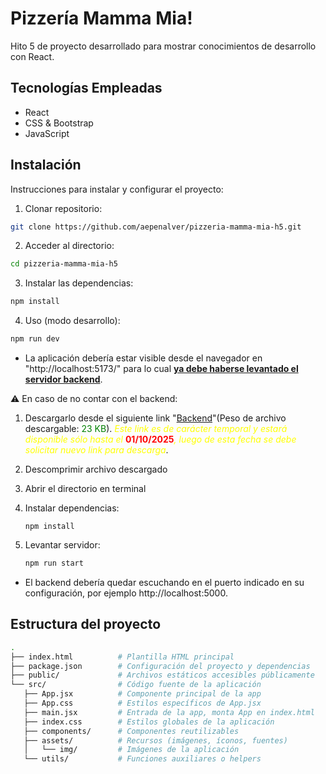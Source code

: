 # Pizzería Mamma Mia!

Hito 5 de proyecto desarrollado para mostrar conocimientos de desarrollo con React.

## Tecnologías Empleadas

- React
- CSS & Bootstrap
- JavaScript

## Instalación

Instrucciones para instalar y configurar el proyecto:

1. Clonar repositorio:

```bash
git clone https://github.com/aepenalver/pizzeria-mamma-mia-h5.git
```

2. Acceder al directorio:

```bash
cd pizzeria-mamma-mia-h5
```

3. Instalar las dependencias:

```bash
npm install
```

4. Uso (modo desarrollo):

```bash
npm run dev
```

- La aplicación debería estar visible desde el navegador en "http://localhost:5173/" para lo cual <u>**ya debe haberse levantado el servidor backend**</u>.

⚠️ En caso de no contar con el backend:

1. Descargarlo desde el siguiente link "[Backend](https://we.tl/t-vU9qqqOnqo)"(Peso de archivo descargable: <span style="color: green">23 KB</span>). <span style="color: yellow">*Este link es de carácter temporal y estará disponible sólo hasta el* <span style="color: red;">**01/10/2025**</span>*, luego de esta fecha se debe solicitar nuevo link para descarga*</span>.
2. Descomprimir archivo descargado
3. Abrir el directorio en terminal
4. Instalar dependencias:
   ```
   npm install
   ```
5. Levantar servidor:

   ```bash
   npm run start
   ```

- El backend debería quedar escuchando en el puerto indicado en su configuración, por ejemplo http://localhost:5000.

## Estructura del proyecto

```bash
.
├── index.html          # Plantilla HTML principal
├── package.json        # Configuración del proyecto y dependencias
├── public/             # Archivos estáticos accesibles públicamente
└── src/                # Código fuente de la aplicación
   ├── App.jsx          # Componente principal de la app
   ├── App.css          # Estilos específicos de App.jsx
   ├── main.jsx         # Entrada de la app, monta App en index.html
   ├── index.css        # Estilos globales de la aplicación
   ├── components/      # Componentes reutilizables
   ├── assets/          # Recursos (imágenes, íconos, fuentes)
   │   └── img/         # Imágenes de la aplicación
   └── utils/           # Funciones auxiliares o helpers
```
